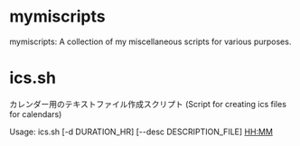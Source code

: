 # mymiscripts
mymiscripts: A collection of my miscellaneous scripts for various purposes.

# ics.sh
カレンダー用のテキストファイル作成スクリプト
(Script for creating ics files for calendars)

Usage: ics.sh [-d DURATION_HR] [--desc DESCRIPTION_FILE] <YYYY-MM-DD> <HH:MM> <TITLE>

使い方
```
日付、開始時間、タイトルの３つを指定
$ ics.sh 2024-12-24 18:00 打ち合わせ

# オプション
# -d で打ち合わせ時間の長さ (hr)を指定。[デフォルト: 1時間]
# --desc ファイル名 で指定した内容の改行を削除して icsファイルに追加 [デフォルト: 空]
$ ics.sh -d 2 --desc url.txt 2024-12-24 18:00 打ち合わせ   
```
